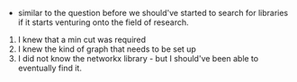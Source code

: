 - similar to the question before we should've started to search for libraries if it starts venturing onto the field of research.
1. I knew that a min cut was required
2. I knew the kind of graph that needs to be set up
3. I did not know the networkx library - but I should've been able to eventually find it.